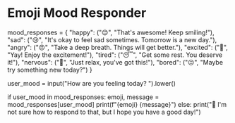 # Emoji Mood Responder

mood_responses = {
    "happy": ("😊", "That's awesome! Keep smiling!"),
    "sad": ("😢", "It's okay to feel sad sometimes. Tomorrow is a new day."),
    "angry": ("😠", "Take a deep breath. Things will get better."),
    "excited": ("🤩", "Yay! Enjoy the excitement!"),
    "tired": ("😴", "Get some rest. You deserve it!"),
    "nervous": ("😬", "Just relax, you've got this!"),
    "bored": ("😐", "Maybe try something new today?")
}

user_mood = input("How are you feeling today? ").lower()

if user_mood in mood_responses:
    emoji, message = mood_responses[user_mood]
    print(f"{emoji} {message}")
else:
    print("🤔 I'm not sure how to respond to that, but I hope you have a good day!")
